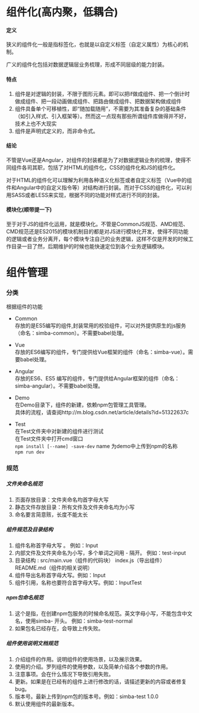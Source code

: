 # 组件化(高内聚，低耦合)

#### 定义
<p>狭义的组件化一般是指标签化，也就是以自定义标签（自定义属性）为核心的机制。﻿</p>
<p>广义的组件化包括对数据逻辑层业务梳理，形成不同层级的能力封装。﻿</p>

#### 特点
1. 组件是对逻辑的封装，不限于图形元素。即可以把if做成组件、把一个倒计时做成组件、把一段动画做成组件、把路由做成组件、把数据架构做成组件
2. 组件具备单个可移植性，即“随加载随用”，不需要为其准备复杂的基础条件（如引入样式、引入框架等）。然而这一点现有那些所谓组件库做得并不好，技术上也不大现实
3. 组件是声明式定义的，而非命令式。

#### 结论
<p>不管是Vue还是Angular，对组件的封装都是为了对数据逻辑业务的梳理，使得不同组件各司其职，包括了对HTML的组件化，CSS的组件化和JS的组件化。﻿</p>
<p>对于HTML的组件化可以理解为利用各种语义化标签或者自定义标签（Vue中的组件和Angular中的自定义指令等）对结构进行封装。而对于CSS的组件化，可以利用SASS或者LESS来实现，根据不同的功能对样式进行不同的封装。﻿</p>

#### 模块化(顺带提一下)
<p>至于对于JS的组件化运用，就是模块化。不管是CommonJS规范、AMD规范、CMD规范还是ES2015的模块机制目的都是对JS进行模块化开发，使得不同功能的逻辑或者业务分离开，每个模块专注自己的业务逻辑，这样不仅是开发的时候工作目录一目了然，后期维护的时候也能快速定位到各个业务逻辑模块。﻿</p>

# 组件管理
### 分类
根据组件的功能
* Common <br/>
存放的是ES5编写的组件,封装常用的校验组件，可以对外提供原生的js服务（命名：simba-common）。不需要babel处理。

* Vue<br/>
存放的ES6编写的组件，专门提供给Vue框架的组件（命名：simba-vue）。需要babel处理。

* Angular<br/>
存放的ES6、ES5 编写的组件，专门提供给Angular框架的组件（命名：simba-angular）。不需要babel处理。

* Demo<br/>
在Demo目录下，组件的新建，依赖npm包管理工具管理。<br/>
具体的流程，请查阅http://m.blog.csdn.net/article/details?id=51322637c

* Test<br/>
在Test文件夹中对新建的组件进行测试<br/>
在Test文件夹中打开cmd窗口<br/>
``npm install [--name] -save-dev`` name 为demo中上传到npm的名称<br/>
``npm run dev``<br/>


### 规范
##### 文件夹命名规范

1. 页面存放目录：文件夹命名均首字母大写
2. 静态文件存放目录：所有文件及文件夹命名均为小写
3. 命名要言简意赅，长度不能太长

##### 组件规范及目录结构

1. 组件名称首字母大写 。 例如：Input
2. 内部文件及文件夹命名为小写，多个单词之间用 - 隔开。 例如：test-input
3. 目录结构 : src/main.vue（组件的代码块）   index.js（导出组件）  README.md（组件的相关说明）
4. 组件导出名称首字母大写。例如：Input
5. 组件引用，名称也要符合首字母大写。例如：InputTest

##### npm包命名规范

1. 这个是指，在创建npm包服务的时候命名规范。英文字母小写，不能包含中文名，使用simba-  开头。 例如：simba-test-normal
2. 如果包名已经存在，会导致上传失败。

##### 组件使用说明文档规范

1. 介绍组件的作用。说明组件的使用场景，以及展示效果。
2. 使用的介绍。罗列组件的使用参数，以及简单介绍各个参数的作用。
3. 注意事项。会在什么情况下导致引用失败。
4. 更新。如果是在已经有的组件上进行修改的话，请描述更新的内容或者修复bug。
5. 版本号。最新上传到npm包的版本号。例如：simba-test   1.0.0
6. 默认使用组件的最新版本。